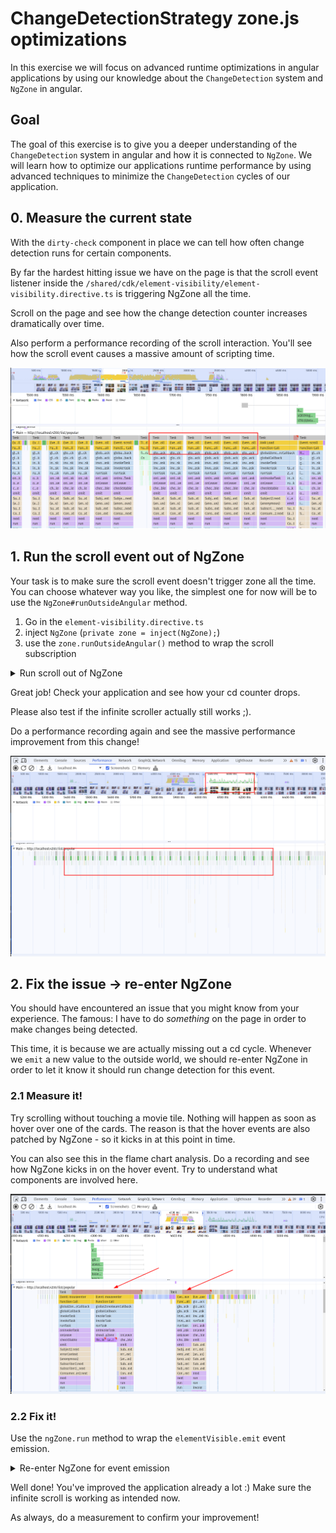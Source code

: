 # ChangeDetectionStrategy zone.js optimizations

In this exercise we will focus on advanced runtime optimizations in angular applications by using our knowledge about
the `ChangeDetection` system and `NgZone` in angular.

## Goal

The goal of this exercise is to give you a deeper understanding of the `ChangeDetection` system in angular and how it
is connected to `NgZone`. We will learn how to optimize our applications runtime performance by using advanced techniques
to minimize the `ChangeDetection` cycles of our application.

## 0. Measure the current state

With the `dirty-check` component in place we can tell how often change detection runs for certain
components.

By far the hardest hitting issue we have on the page is that the scroll event listener inside
the `/shared/cdk/element-visibility/element-visibility.directive.ts` is triggering NgZone
all the time.

Scroll on the page and see how the change detection counter increases dramatically over time.

Also perform a performance recording of the scroll interaction. You'll see how the scroll
event causes a massive amount of scripting time.

![blocking-scroll-event.jpg](images/ng-zone/blocking-scroll-event.jpg)

## 1. Run the scroll event out of NgZone

Your task is to make sure the scroll event doesn't trigger zone all the time. You can choose whatever way you like, the simplest one for now 
will be to use the `NgZone#runOutsideAngular` method.

1. Go in the `element-visibility.directive.ts`
2. inject `NgZone` (`private zone = inject(NgZone);`)
3. use the `zone.runOutsideAngular()` method to wrap the scroll subscription


<details>
  <summary>Run scroll out of NgZone</summary>

```ts

// /shared/cdk/element-visibility/element-visibility.directive.ts

private zone = inject(NgZone); // 👈️👈️👈️

constructor() {
  if (isPlatformBrowser(this.platformId)) {
    this.zone.runOutsideAngular(() => { // 👈️👈️👈️
      fromEvent(document, 'scroll')
        .pipe(
          filter(() => !!document.scrollingElement),
          map(() => {
            const { scrollTop, clientHeight } = document.scrollingElement!;
            return (
              scrollTop + clientHeight + 100 >=
              this.elementRef.nativeElement.offsetTop
            );
          }),
          filter(Boolean),
        )
        .subscribe(() => this.elementVisible.emit());
    });
  }
}
```

</details>

Great job! Check your application and see how your cd counter drops.

Please also test if the infinite scroller actually still works ;).

Do a performance recording again and see the massive performance improvement from this change!

![non-blocking-scroll.png](images/ng-zone/non-blocking-scroll.png)

## 2. Fix the issue -> re-enter NgZone

You should have encountered an issue that you might know from your experience. The famous: I have to do _something_ on the
page in order to make changes being detected.

This time, it is because we are actually missing out a cd cycle. Whenever we `emit` a new value to the outside world, we should
re-enter NgZone in order to let it know it should run change detection for this event.

### 2.1 Measure it!

Try scrolling without touching a movie tile. Nothing will happen as soon as hover over one of the
cards. The reason is that the hover events are also patched by NgZone - so it kicks in at this point
in time.

You can also see this in the flame chart analysis. Do a recording and see how NgZone kicks in
on the hover event. Try to understand what components are involved here.

![trigger-zone-on-mouseenter.png](images/ng-zone/trigger-zone-on-mouseenter.png)

### 2.2 Fix it!

Use the `ngZone.run` method to wrap the `elementVisible.emit` event emission.

<details>
  <summary>Re-enter NgZone for event emission</summary>

```ts

// /shared/cdk/element-visibility/element-visibility.directive.ts

private zone = inject(NgZone);

constructor() {
  if (isPlatformBrowser(this.platformId)) {
    this.zone.runOutsideAngular(() => {
      fromEvent(document, 'scroll')
        .pipe(
          filter(() => !!document.scrollingElement),
          map(() => {
            const { scrollTop, clientHeight } = document.scrollingElement!;
            return (
              scrollTop + clientHeight + 100 >=
              this.elementRef.nativeElement.offsetTop
            );
          }),
          filter(Boolean),
        )
        .subscribe(() => {
          this.ngZone.run(() => { // 👈️👈️👈️
            this.elementVisible.emit()
          });
        });
    });
  }
}
```

</details>

Well done! You've improved the application already a lot :) Make sure the infinite scroll is working as intended now.

As always, do a measurement to confirm your improvement!
